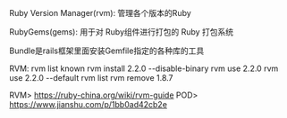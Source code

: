 

Ruby Version Manager(rvm):
 管理各个版本的Ruby

RubyGems(gems):
 用于对 Ruby组件进行打包的 Ruby 打包系统

Bundle是rails框架里面安装Gemfile指定的各种库的工具

RVM:
    rvm list known
    rvm install 2.2.0 --disable-binary
    rvm use 2.2.0
    rvm use 2.2.0 --default 
    rvm list
    rvm remove 1.8.7

RVM>  https://ruby-china.org/wiki/rvm-guide
POD>  https://www.jianshu.com/p/1bb0ad42cb2e